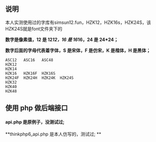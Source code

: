 ## 说明
本人实测使用过的字库有simsun12.fun，HZK12，HZK16s，HZK24S，该HZK24S就是font文件夹下的

**数字是像素值，12 是 12*12，16 是 16*16，24 是 24*24；**

**数字后面的字母代表着字体，S 是宋体，F 是仿宋，K 是楷体，H 是黑体；**

```
ASC12	ASC16 	ASC48
HZK12
HZK14
HZK16	HZK16F 	HZK16S
HZK24F	HZK24H	HZK24K	HZK24S
HZK32
HZK40
HZK48
```
## 使用 php 做后端接口

#### api.php 是原例子，没测试过; 

**thinkphp6_api.php 是本人仿写的，测试过; **
